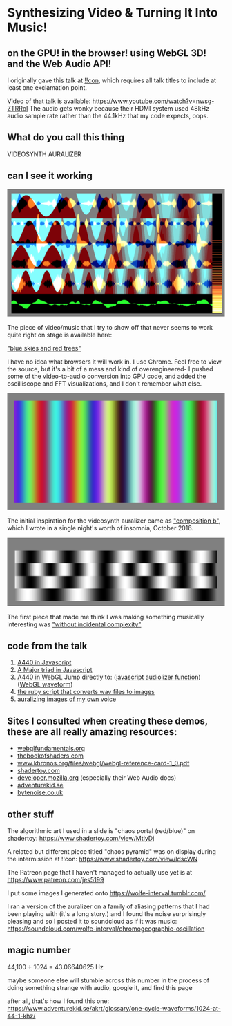 # Synthesizing Video &amp; Turning It Into Music!
## on the GPU! in the browser! using WebGL 3D! and the Web Audio API!

I originally gave this talk at <a href="http://bangbangcon.com">!!con</a>, which requires all talk titles to include at least one exclamation point.

Video of that talk is available: https://www.youtube.com/watch?v=nwsg-ZTRRoI
The audio gets wonky because their HDMI system used 48kHz audio sample rate rather than the 44.1kHz that my code expects, oops.

## What do you call this thing

VIDEOSYNTH AURALIZER

## can I see it working

[![blue skies and red trees](https://raw.githubusercontent.com/jes5199/synthesizing-video-and-turning-it-into-music-bang/master/images/red-trees.png)](https://jes5199.github.io/demos/blue%20skies%20and%20red%20trees.html)

The piece of video/music that I try to show off that never seems to work quite right on stage is available here:

["blue skies and red trees"](https://jes5199.github.io/demos/blue%20skies%20and%20red%20trees.html)

I have no idea what browsers it will work in. I use Chrome. Feel free to view the source, but it's a bit of a mess and kind of overengineered- I pushed some of the video-to-audio conversion into GPU code, and added the oscilliscope and FFT visualizations, and I don't remember what else.

[![composition b](https://raw.githubusercontent.com/jes5199/synthesizing-video-and-turning-it-into-music-bang/master/images/composition_b.png)](https://jes5199.github.io/demos/without%20incidental%20complexity.html)

The initial inspiration for the videosynth auralizer came as ["composition b"](https://jes5199.github.io/demos/composition_b.html), which I wrote in a single night's worth of insomnia, October 2016.

[![without incidental complexity](https://raw.githubusercontent.com/jes5199/synthesizing-video-and-turning-it-into-music-bang/master/images/complexity.png)](https://jes5199.github.io/demos/without%20incidental%20complexity.html)

The first piece that made me think I was making something musically interesting was ["without incidental complexity"](https://jes5199.github.io/demos/without%20incidental%20complexity.html)

## code from the talk

1. [A440 in Javascript](https://github.com/jes5199/synthesizing-video-and-turning-it-into-music-bang/blob/master/code/js-a440.html)
2. [A Major triad in Javascript](https://github.com/jes5199/synthesizing-video-and-turning-it-into-music-bang/blob/master/code/js-triad.html)
3. [A440 in WebGL](https://github.com/jes5199/synthesizing-video-and-turning-it-into-music-bang/blob/master/code/webgl-a440.html) Jump directly to: ([javascript audiolizer function](https://github.com/jes5199/synthesizing-video-and-turning-it-into-music-bang/blob/c2ac59db270c14151ed7d050778b393597641e30/code/webgl-a440.html#L78)) ([WebGL waveform](https://github.com/jes5199/synthesizing-video-and-turning-it-into-music-bang/blob/c2ac59db270c14151ed7d050778b393597641e30/code/webgl-a440.html#L136))
4. [the ruby script that converts wav files to images](https://github.com/jes5199/synthesizing-video-and-turning-it-into-music-bang/blob/master/code/wav2imgblob.rb)
5. [auralizing images of my own voice](https://github.com/jes5199/synthesizing-video-and-turning-it-into-music-bang/blob/master/code/vocals.html)

## Sites I consulted when creating these demos, these are all really amazing resources:

* [webglfundamentals.org](http://webglfundamentals.org)
* [thebookofshaders.com](http://thebookofshaders.com)
* www.khronos.org/files/webgl/webgl-reference-card-1_0.pdf
* [shadertoy.com](http://shadertoy.com)
* [developer.mozilla.org](http://developer.mozilla.org) (especially their Web Audio docs)
* [adventurekid.se](http://adventurekid.se)
* [bytenoise.co.uk](http://bytenoise.co.uk)

## other stuff

The algorithmic art I used in a slide is "chaos portal (red/blue)" on shadertoy: https://www.shadertoy.com/view/MtlyDj

A related but different piece titled "chaos pyramid" was on display during the intermission at !!con: https://www.shadertoy.com/view/ldscWN

The Patreon page that I haven't managed to actually use yet is at https://www.patreon.com/jes5199

I put some images I generated onto https://wolfe-interval.tumblr.com/

I ran a version of the auralizer on a family of aliasing patterns that I had been playing with (it's a long story.) and I found the noise surprisingly pleasing and so I posted it to soundcloud as if it was music: https://soundcloud.com/wolfe-interval/chromogeographic-oscillation 

## magic number
44,100 ÷ 1024 = 43.06640625 Hz

maybe someone else will stumble across this number in the process of doing something strange with audio, google it, and find this page

after all, that's how I found this one: https://www.adventurekid.se/akrt/glossary/one-cycle-waveforms/1024-at-44-1-khz/
